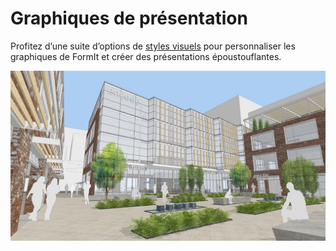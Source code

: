 # Graphiques de présentation

Profitez d’une suite d’options de [styles visuels](../tool-library/visual-styles.md) pour personnaliser les graphiques de FormIt et créer des présentations époustouflantes.

![](../.gitbook/assets/screen1.jpg)
